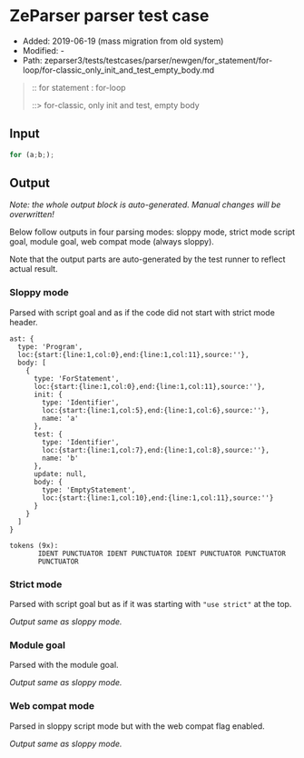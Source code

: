 # ZeParser parser test case

- Added: 2019-06-19 (mass migration from old system)
- Modified: -
- Path: zeparser3/tests/testcases/parser/newgen/for_statement/for-loop/for-classic_only_init_and_test_empty_body.md

> :: for statement : for-loop
>
> ::> for-classic, only init and test, empty body

## Input

`````js
for (a;b;);
`````

## Output

_Note: the whole output block is auto-generated. Manual changes will be overwritten!_

Below follow outputs in four parsing modes: sloppy mode, strict mode script goal, module goal, web compat mode (always sloppy).

Note that the output parts are auto-generated by the test runner to reflect actual result.

### Sloppy mode

Parsed with script goal and as if the code did not start with strict mode header.

`````
ast: {
  type: 'Program',
  loc:{start:{line:1,col:0},end:{line:1,col:11},source:''},
  body: [
    {
      type: 'ForStatement',
      loc:{start:{line:1,col:0},end:{line:1,col:11},source:''},
      init: {
        type: 'Identifier',
        loc:{start:{line:1,col:5},end:{line:1,col:6},source:''},
        name: 'a'
      },
      test: {
        type: 'Identifier',
        loc:{start:{line:1,col:7},end:{line:1,col:8},source:''},
        name: 'b'
      },
      update: null,
      body: {
        type: 'EmptyStatement',
        loc:{start:{line:1,col:10},end:{line:1,col:11},source:''}
      }
    }
  ]
}

tokens (9x):
       IDENT PUNCTUATOR IDENT PUNCTUATOR IDENT PUNCTUATOR PUNCTUATOR
       PUNCTUATOR
`````

### Strict mode

Parsed with script goal but as if it was starting with `"use strict"` at the top.

_Output same as sloppy mode._

### Module goal

Parsed with the module goal.

_Output same as sloppy mode._

### Web compat mode

Parsed in sloppy script mode but with the web compat flag enabled.

_Output same as sloppy mode._
